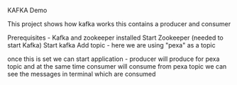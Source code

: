 KAFKA Demo

This project shows how kafka works
this contains a producer and consumer

Prerequisites - 
  Kafka and zookeeper installed
  Start Zookeeper (needed to start Kafka)
  Start kafka
  Add topic - here we are using "pexa" as a topic

once this is set we can start application - 
    producer will produce for pexa topic and at the same time consumer will consume from pexa topic
    we can see the messages in terminal which are consumed
  
